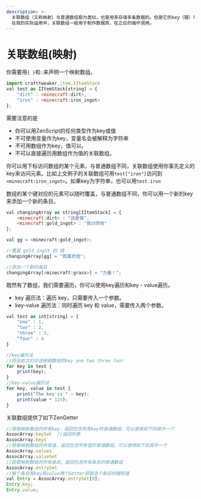 ```yaml
---
description: >-
  关联数组（又称映射）与普通数组极为类似，也是用来存储多条数据的。但是它的key（键）可以自定义，而不是0 1 2 3 ...
  在我的实际运用中，关联数组一般用于制作数据库，在之后的循环调用。
---
```


# 关联数组\(映射\)

你需要用`{ }`和`:`来声明一个映射数组。

```javascript
import crafttweaker.item.IItemStack
val test as IItemStack[string] = {
    "dirt" : <minecraft:dirt>,
    "iron" : <minecraft:iron_ingot>
};
```

需要注意的是

* 你可以用ZenScript的任何类型作为key或值
* 不可使用变量作为key，变量名会被解释为字符串
* 不可用数组作为key，值可以。
* 不可以直接遍历用数组作为值的关联数组。

你可以用下标访问数组的某个元素，与普通数组不同，关联数组使用你事先定义的key来访问元素。比如上文例子的关联数组可用`test["iron"]`访问到`<minecraft:iron_ingot>`。如果key为字符串，也可以用`test.iron`

数组的某个键对应的元素可以随时覆盖，与普通数组不同，你可以用一个新的key来添加一个新的条目。

```javascript
val changingArray as string[IItemStack] = {
    <minecraft:dirt> : "这是我",
    <minecraft:gold_ingot> : "我讨厌他"
};

val gg = <minecraft:gold_ingot>;

//覆盖 gold_ingot 的 值
changingArray[gg] = "我喜欢他";

//添加一个新的条目
changingArray[<minecraft:grass>] = "力量！";
```

既然有了数组，我们需要遍历。你可以使用key遍历和key - value遍历。

* key 遍历法：遍历 key，只需要传入一个参数。
* key-value 遍历法：同时遍历 key 和 value，需要传入两个参数。

```javascript
val test as int[string] = {
    "one" : 1,
    "two" : 2,
    "three" : 3,
    "four" : 4
}

//key遍历法
//将会依次打印该映射数组的key one two three four
for key in test {
    print(key);
}
//key-value遍历法
for key, value in test {
    print("The key is " ~ key);
    print(value * 125);
}
```

关联数组提供了如下ZenGetter

```javascript
//获取映射数组的所有key，返回包含所有key的普通数组，可以使用如下的其中一个
AssocArray.keySet  //返回列表
AssocArray.keys  
//获取映射数组的所有值，返回包含所有值的普通数组，可以使用如下的其中一个
AssocArray.values
AssocArray.valueSet
//获取映射数组的所有条目，返回包含所有条目的普通数组
AssocArray.entrySet
//每个条目有key和value两个Getter获取这个条目的键和值
val Entry = AssocArray.entrySet[0];
Entry.key;
Entry.value;
```

